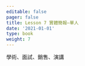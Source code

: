 ```yaml
---
editable: false
pager: false
title: Lesson 7 實體簡報—單人
date: '2021-01-01'
type: book
weight: 7
---
```


學術、面試、銷售、演講
